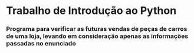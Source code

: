<h1>Trabalho de Introdução ao Python</h1>
<h3>Programa para verificar as futuras vendas de peças de carros de uma loja, levando em consideração apenas as informações passadas no enunciado</h3>
